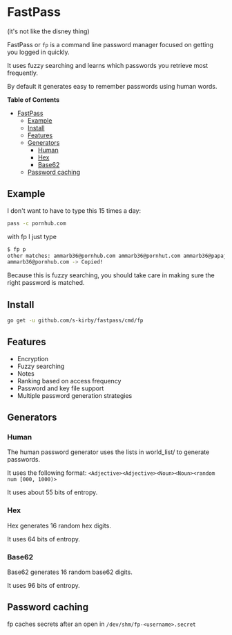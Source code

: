# FastPass

(it's not like the disney thing)

FastPass or `fp` is a command line password manager focused on getting you logged in quickly.

It uses fuzzy searching and learns which passwords you retrieve most frequently.

By default it generates easy to remember passwords using human words.

<!-- START doctoc generated TOC please keep comment here to allow auto update -->
<!-- DON'T EDIT THIS SECTION, INSTEAD RE-RUN doctoc TO UPDATE -->
**Table of Contents**

- [FastPass](#fastpass)
  - [Example](#example)
  - [Install](#install)
  - [Features](#features)
  - [Generators](#generators)
    - [Human](#human)
    - [Hex](#hex)
    - [Base62](#base62)
  - [Password caching](#password-caching)

<!-- END doctoc generated TOC please keep comment here to allow auto update -->

## Example

I don't want to have to type this 15 times a day:

```bash
pass -c pornhub.com
```

with fp I just type

```bash
$ fp p
other matches: ammarb36@pornhub.com ammarb36@pornhut.com ammarb36@papajohns.com ammarb36@pizzahut.com ammarb36@paypal.com 
ammarb36@pornhub.com -> Copied!
```

Because this is fuzzy searching, you should take care in making sure the right password is matched.

## Install

```bash
go get -u github.com/s-kirby/fastpass/cmd/fp
```

## Features 

- Encryption
- Fuzzy searching
- Notes
- Ranking based on access frequency
- Password and key file support
- Multiple password generation strategies

## Generators

### Human

The human password generator uses the lists in world_list/ to generate passwords.

It uses the following format: `<Adjective><Adjective><Noun><Noun><random num [000, 1000)>`

It uses about 55 bits of entropy.

### Hex

Hex generates 16 random hex digits.

It uses 64 bits of entropy.

### Base62

Base62 generates 16 random base62 digits.

It uses 96 bits of entropy.

## Password caching

fp caches secrets after an open in `/dev/shm/fp-<username>.secret`